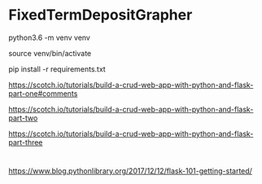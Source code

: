 # FixedTermDepositGrapher

python3.6 -m venv venv

source venv/bin/activate

pip install -r requirements.txt

https://scotch.io/tutorials/build-a-crud-web-app-with-python-and-flask-part-one#comments

https://scotch.io/tutorials/build-a-crud-web-app-with-python-and-flask-part-two

https://scotch.io/tutorials/build-a-crud-web-app-with-python-and-flask-part-three

#
#
#
https://www.blog.pythonlibrary.org/2017/12/12/flask-101-getting-started/
